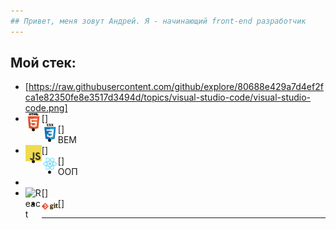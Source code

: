 ```yaml
---
## Привет, меня зовут Андрей. Я - начинающий front-end разработчик
---
```

## Мой стек:
* [https://raw.githubusercontent.com/github/explore/80688e429a7d4ef2fca1e82350fe8e3517d3494d/topics/visual-studio-code/visual-studio-code.png]
* [<img align="left" alt="HTML5" width="26px" src="https://raw.githubusercontent.com/github/explore/80688e429a7d4ef2fca1e82350fe8e3517d3494d/topics/html/html.png" />]
* [<img align="left" alt="CSS3" width="26px" src="https://raw.githubusercontent.com/github/explore/80688e429a7d4ef2fca1e82350fe8e3517d3494d/topics/css/css.png" />]
* BEM
* [<img align="left" alt="JavaScript" width="26px" src="https://raw.githubusercontent.com/github/explore/80688e429a7d4ef2fca1e82350fe8e3517d3494d/topics/javascript/javascript.png" />]
* [<img align="left" alt="React" width="26px" src="https://raw.githubusercontent.com/github/explore/80688e429a7d4ef2fca1e82350fe8e3517d3494d/topics/react/react.png" />]
* ООП
* 
* [<img align="left" alt="React" width="26px" src="https://camo.githubusercontent.com/2d683cb5e5b81f048a2b88929288bbc6ae6a2ea9e6a44c48d8664edd78b2a69c/68747470733a2f2f63646e2e776f726c64766563746f726c6f676f2e636f6d2f6c6f676f732f7765627061636b2d69636f6e2e737667" />] 
* [<img align="left" alt="Git" width="26px" src="https://raw.githubusercontent.com/github/explore/80688e429a7d4ef2fca1e82350fe8e3517d3494d/topics/git/git.png" />]
---

